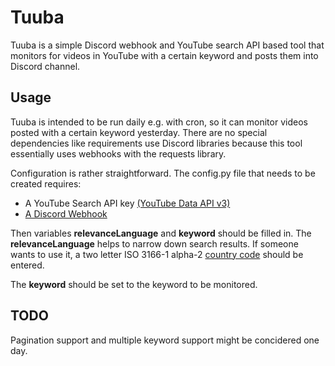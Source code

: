 # Tuuba

Tuuba is a simple Discord webhook and YouTube search API based tool that monitors for videos in YouTube with a certain keyword and posts them into Discord channel.


## Usage

Tuuba is intended to be run daily e.g. with cron, so it can monitor videos posted with a certain keyword yesterday. There are no special dependencies like requirements use Discord libraries because this tool essentially uses webhooks with the requests library.

Configuration is rather straightforward. The config.py file that needs to be created requires:

- A YouTube Search API key [(YouTube Data API v3)](https://developers.google.com/youtube/v3/getting-started)
- [A Discord Webhook](https://support.discord.com/hc/en-us/articles/228383668-Intro-to-Webhooks)

Then variables **relevanceLanguage** and **keyword** should be filled in. The **relevanceLanguage** helps to narrow down search results. If someone wants to use it, a two letter ISO 3166-1 alpha-2 [country code](https://www.iban.com/country-codes) should be entered.

The **keyword** should be set to the keyword to be monitored.

## TODO

Pagination support and multiple keyword support might be concidered one day.